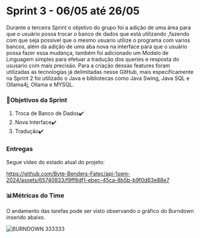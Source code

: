 # Sprint 3 - 06/05 até 26/05
Durante a terceira Sprint o objetivo do grupo foi a adição de uma área para que o usuário possa trocar o banco de dados que está utilizando ,fazendo com que seja possivel que o mesmo usuario utilize o programa com varios bancos, além da adição de uma aba nova na interface para que o usuário possa fazer essa mudança, também foi adicionado um Modelo de Linguagem simples para efetuar a tradução dos queries e resposta do ususario com mais precisão. Para a criação dessas features foram utilizadas as tecnologias já delimitadas nesse GitHub, mais especificamente na Sprint 2 foi utilizado o Java e bibliotecas como Java Swing, Java SQL e Ollama4j, Ollama e MYSQL.

### 🎯Objetivos da Sprint
1. Troca de Banco de Dados✔️
2. Nova Interface✔️
3. Tradução✔️

### Entregas

Segue vídeo do estado atual do projeto:




https://github.com/Byte-Benders-Fatec/api-1sem-2024/assets/65740833/f9ff8df1-ebec-45ca-8b5b-b9f0d63e88e7



### 📊Métricas do Time

O andamento das tarefas pode ser visto observando o gráfico do Burndown inserido abaixo.

![BURNDOWN 333333](https://github.com/Byte-Benders-Fatec/api-1sem-2024/assets/143470914/f6a9f5e5-657c-492d-be0a-df03b7def802)
